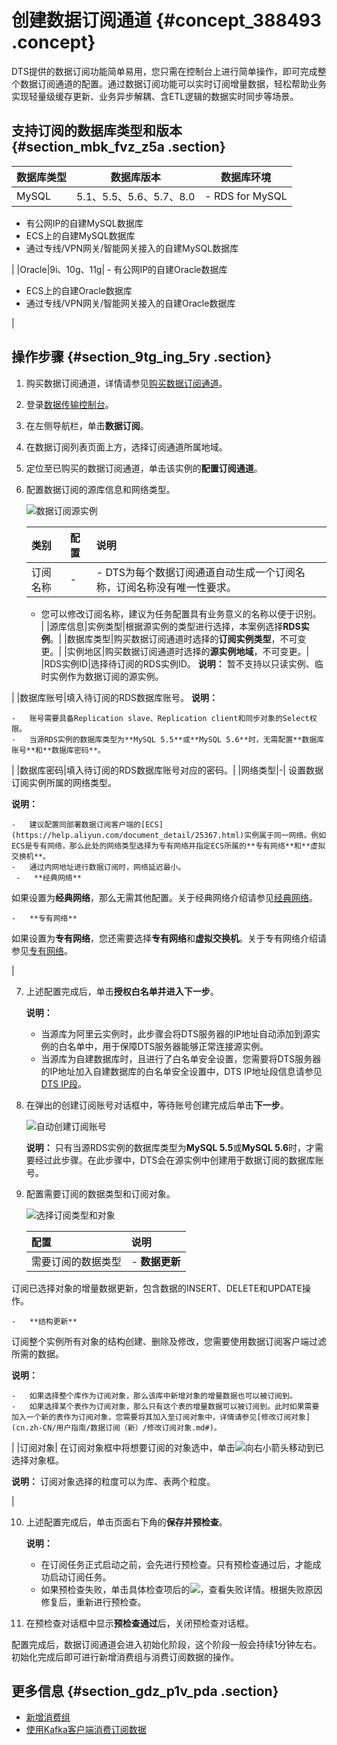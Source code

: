 # 创建数据订阅通道 {#concept_388493 .concept}

DTS提供的数据订阅功能简单易用，您只需在控制台上进行简单操作，即可完成整个数据订阅通道的配置。通过数据订阅功能可以实时订阅增量数据，轻松帮助业务实现轻量级缓存更新、业务异步解耦、含ETL逻辑的数据实时同步等场景。

## 支持订阅的数据库类型和版本 {#section_mbk_fvz_z5a .section}

|数据库类型|数据库版本|数据库环境|
|-----|-----|-----|
|MySQL|5.1、5.5、5.6、5.7、8.0| -   RDS for MySQL
-   有公网IP的自建MySQL数据库
-   ECS上的自建MySQL数据库
-   通过专线/VPN网关/智能网关接入的自建MySQL数据库

 |
|Oracle|9i、10g、11g| -   有公网IP的自建Oracle数据库
-   ECS上的自建Oracle数据库
-   通过专线/VPN网关/智能网关接入的自建Oracle数据库

 |

## 操作步骤 {#section_9tg_ing_5ry .section}

1.  购买数据订阅通道，详情请参见[购买数据订阅通道](../../../../cn.zh-CN/快速入门/购买流程.md#section_sek_ra8_w7j)。
2.  登录[数据传输控制台](https://dts.console.aliyun.com/)。
3.  在左侧导航栏，单击**数据订阅**。
4.  在数据订阅列表页面上方，选择订阅通道所属地域。
5.  定位至已购买的数据订阅通道，单击该实例的**配置订阅通道**。
6.  配置数据订阅的源库信息和网络类型。

    ![数据订阅源实例](http://static-aliyun-doc.oss-cn-hangzhou.aliyuncs.com/assets/img/314826/156042051648078_zh-CN.png)

    |类别|配置|说明|
    |:-|:-|:-|
    |订阅名称|-|     -   DTS为每个数据订阅通道自动生成一个订阅名称，订阅名称没有唯一性要求。
    -   您可以修改订阅名称，建议为任务配置具有业务意义的名称以便于识别。
 |
    |源库信息|实例类型|根据源实例的类型进行选择，本案例选择**RDS实例**。|
    |数据库类型|购买数据订阅通道时选择的**订阅实例类型**，不可变更。|
    |实例地区|购买数据订阅通道时选择的**源实例地域**，不可变更。|
    |RDS实例ID|选择待订阅的RDS实例ID。 **说明：** 暂不支持以只读实例、临时实例作为数据订阅的源实例。

 |
    |数据库账号|填入待订阅的RDS数据库账号。 **说明：** 

    -   账号需要具备Replication slave、Replication client和同步对象的Select权限。
    -   当源RDS实例的数据库类型为**MySQL 5.5**或**MySQL 5.6**时，无需配置**数据库账号**和**数据库密码**。
 |
    |数据库密码|填入待订阅的RDS数据库账号对应的密码。|
    |网络类型|-| 设置数据订阅实例所属的网络类型。

**说明：** 

    -   建议配置同部署数据订阅客户端的[ECS](https://help.aliyun.com/document_detail/25367.html)实例属于同一网络。例如ECS是专有网络，那么此处的网络类型选择为专有网络并指定ECS所属的**专有网络**和**虚拟交换机**。
    -   通过内网地址进行数据订阅时，网络延迟最小。
     -   **经典网络** 

如果设置为**经典网络**，那么无需其他配置。关于经典网络介绍请参见[经典网络](https://help.aliyun.com/document_detail/61651.html#h2-url-2)。

    -   **专有网络** 

如果设置为**专有网络**，您还需要选择**专有网络**和**虚拟交换机**。关于专有网络介绍请参见[专有网络](https://help.aliyun.com/document_detail/61651.html#h2-url-1)。

 |

7.  上述配置完成后，单击**授权白名单并进入下一步**。

    **说明：** 

    -   当源库为阿里云实例时，此步骤会将DTS服务器的IP地址自动添加到源实例的白名单中，用于保障DTS服务器能够正常连接源实例。
    -   当源库为自建数据库时，且进行了白名单安全设置，您需要将DTS服务器的IP地址加入自建数据库的白名单安全设置中，DTS IP地址段信息请参见[DTS IP段](https://help.aliyun.com/document_detail/84900.html)。
8.  在弹出的创建订阅账号对话框中，等待账号创建完成后单击**下一步**。

    ![自动创建订阅账号](http://static-aliyun-doc.oss-cn-hangzhou.aliyuncs.com/assets/img/314826/156042051648088_zh-CN.png)

    **说明：** 只有当源RDS实例的数据库类型为**MySQL 5.5**或**MySQL 5.6**时，才需要经过此步骤。在此步骤中，DTS会在源实例中创建用于数据订阅的数据库账号。

9.  配置需要订阅的数据类型和订阅对象。

    ![选择订阅类型和对象](http://static-aliyun-doc.oss-cn-hangzhou.aliyuncs.com/assets/img/314826/156042051748087_zh-CN.png)

    |配置|说明|
    |:-|:-|
    |需要订阅的数据类型|     -   **数据更新** 

订阅已选择对象的增量数据更新，包含数据的INSERT、DELETE和UPDATE操作。

    -   **结构更新** 

订阅整个实例所有对象的结构创建、删除及修改，您需要使用数据订阅客户端过滤所需的数据。

 **说明：** 

    -   如果选择整个库作为订阅对象，那么该库中新增对象的增量数据也可以被订阅到。
    -   如果选择某个表作为订阅对象，那么只有这个表的增量数据可以被订阅到。此时如果需要加入一个新的表作为订阅对象，您需要将其加入至订阅对象中，详情请参见[修改订阅对象](cn.zh-CN/用户指南/数据订阅（新）/修改订阅对象.md#)。
 |
    |订阅对象| 在订阅对象框中将想要订阅的对象选中，单击![向右小箭头](http://static-aliyun-doc.oss-cn-hangzhou.aliyuncs.com/assets/img/79929/156042051740698_zh-CN.png)移动到已选择对象框。

 **说明：** 订阅对象选择的粒度可以为库、表两个粒度。

 |

10. 上述配置完成后，单击页面右下角的**保存并预检查**。

    **说明：** 

    -   在订阅任务正式启动之前，会先进行预检查。只有预检查通过后，才能成功启动订阅任务。
    -   如果预检查失败，单击具体检查项后的![](http://static-aliyun-doc.oss-cn-hangzhou.aliyuncs.com/assets/img/17095/156042051747468_zh-CN.png)，查看失败详情。根据失败原因修复后，重新进行预检查。
11. 在预检查对话框中显示**预检查通过**后，关闭预检查对话框。

配置完成后，数据订阅通道会进入初始化阶段，这个阶段一般会持续1分钟左右。初始化完成后即可进行新增消费组与消费订阅数据的操作。

## 更多信息 {#section_gdz_p1v_pda .section}

-   [新增消费组](cn.zh-CN/用户指南/数据订阅（新）/新增消费组.md#)
-   [使用Kafka客户端消费订阅数据](cn.zh-CN/用户指南/数据订阅（新）/使用Kafka客户端消费订阅数据.md#)

